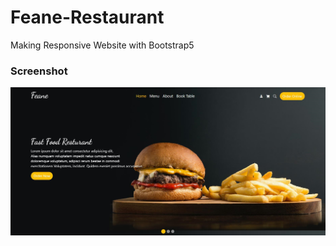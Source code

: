 # Feane-Restaurant
Making Responsive Website with Bootstrap5
### Screenshot
![](images/Feane%20Restaurant.png)
